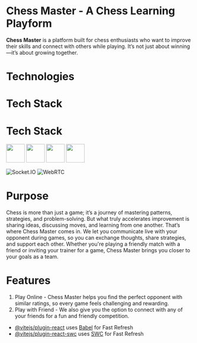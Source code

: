 # Chess Master - A Chess Learning Playform

**Chess Master** is a platform built for chess enthusiasts who want to improve their skills and connect with others while playing. It’s not just about winning—it’s about growing together.

# Technologies
# Tech Stack

# Tech Stack

<img src="https://upload.wikimedia.org/wikipedia/commons/a/a7/React-icon.svg" width="50" height="50" style="display: inline-block;" />
<img src="https://upload.wikimedia.org/wikipedia/commons/6/64/Node.js_logo_2015.svg" width="50" height="50" style="display: inline-block;" />
<img src="https://upload.wikimedia.org/wikipedia/commons/2/29/Postgresql_elephant.svg" width="50" height="50" style="display: inline-block;" />
<img src="https://sequelize.org/images/logo.svg" width="50" height="50" style="display: inline-block;" />


![Socket.IO](https://upload.wikimedia.org/wikipedia/commons/2/2f/Socket-io.svg)
![WebRTC](https://upload.wikimedia.org/wikipedia/commons/thumb/5/59/WebRTC_logo.svg/1024px-WebRTC_logo.svg.png)


# Purpose
Chess is more than just a game; it’s a journey of mastering patterns, strategies, and problem-solving. But what truly accelerates improvement is sharing ideas, discussing moves, and learning from one another. That’s where Chess Master comes in. We let you communicate live with your opponent during games, so you can exchange thoughts, share strategies, and support each other. Whether you're playing a friendly match with a friend or inviting your trainer for a game, Chess Master brings you closer to your goals as a team.

# 

# Features
1. Play Online - Chess Master helps you find the perfect opponent with similar ratings, so every game feels challenging and rewarding.
2. Play with Friend - We also give you the option to connect with any of your friends for a fun and friendly competition.

- [@vitejs/plugin-react](https://github.com/vitejs/vite-plugin-react/blob/main/packages/plugin-react/README.md) uses [Babel](https://babeljs.io/) for Fast Refresh
- [@vitejs/plugin-react-swc](https://github.com/vitejs/vite-plugin-react-swc) uses [SWC](https://swc.rs/) for Fast Refresh
